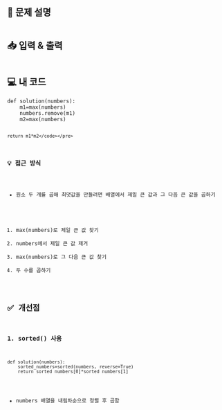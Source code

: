 <h2 id="📝-문제-설명">📝 문제 설명</h2>
<p><img alt="" src="https://velog.velcdn.com/images/seybeses/post/f95b6c21-4f20-4fc1-b83f-b09112de13fb/image.png" /></p>
<h2 id="📥-입력--출력">📥 입력 &amp; 출력</h2>
<p><img alt="" src="https://velog.velcdn.com/images/seybeses/post/05060c6b-df85-47df-92cd-cdbf50922943/image.png" /></p>
<h2 id="💻-내-코드">💻 내 코드</h2>
<pre><code class="language-python">def solution(numbers):
    m1=max(numbers)
    numbers.remove(m1)
    m2=max(numbers)

    return m1*m2</code></pre>
<h3 id="💡-접근-방식">💡 접근 방식</h3>
<ul>
<li>원소 두 개를 곱해 최댓값을 만들려면 배열에서 제일 큰 값과 그 다음 큰 값을 곱하기</li>
</ul>
<ol>
<li>max(numbers)로 제일 큰 값 찾기</li>
<li>numbers에서 제일 큰 값 제거</li>
<li>max(numbers)로 그 다음 큰 값 찾기</li>
<li>두 수를 곱하기</li>
</ol>
<h2 id="✅-개선점">✅ 개선점</h2>
<h3 id="1-sorted-사용">1. sorted() 사용</h3>
<pre><code class="language-python">def solution(numbers):
    sorted_numbers=sorted(numbers, reverse=True)
    return sorted_numbers[0]*sorted_numbers[1]</code></pre>
<ul>
<li>numbers 배열을 내림차순으로 정렬 후 곱함</li>
</ul>